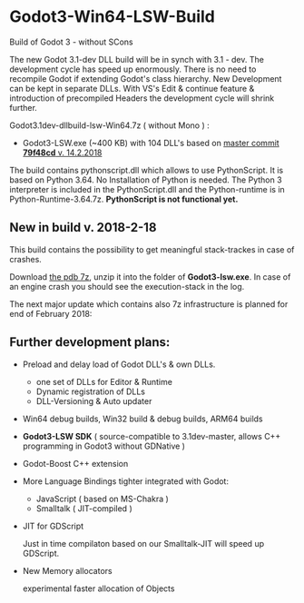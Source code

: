 # Godot3-Win64-LSW-Build
Build of Godot 3 - without SCons

The new Godot 3.1-dev DLL build will be in synch with 3.1 - dev.
The development cycle has speed up enormously. There is no need to recompile Godot if extending Godot's class hierarchy. New Development can be kept in separate DLLs. With VS's Edit & continue feature & introduction of precompiled Headers the development cycle will shrink further.

Godot3.1dev-dllbuild-lsw-Win64.7z ( without Mono ) :

+ Godot3-LSW.exe (~400 KB) with 104 DLL's
based on [master commit **79f48cd** v. 14.2.2018](https://github.com/godotengine/godot/commit/79f48cde3d9c47e64cca6090c3db0bff1c9e557f)

The build contains pythonscript.dll which allows to use PythonScript.
It is based on Python 3.64. No Installation of Python is needed. The Python 3 interpreter is included in the PythonScript.dll and the Python-runtime is in Python-Runtime-3.64.7z. 
**PythonScript is not functional yet.**


## New in build v. 2018-2-18
This build contains the possibility to get meaningful stack-trackes in case of crashes. 

Download [the pdb 7z](https://github.com/frank-lesser/Godot3-Win64-LSW-Build/blob/master/Godot3.1dev-dllbuild-lsw-Win64.7z), unzip it into the folder of **Godot3-lsw.exe**. In case of an engine crash you should see the execution-stack in the log.


The next major update which contains also 7z infrastructure is planned for end of February 2018:

## Further development plans:
+ Preload and delay load of Godot DLL's & own DLLs.
  + one set of DLLs for Editor & Runtime
  + Dynamic registration of DLLs
  + DLL-Versioning & Auto updater
+ Win64 debug builds, Win32 build & debug builds, ARM64 builds
+ **Godot3-LSW SDK** ( source-compatible to 3.1dev-master, allows C++ programming in Godot3 without GDNative )
+ Godot-Boost C++ extension

+ More Language Bindings tighter integrated with Godot:
  + JavaScript ( based on MS-Chakra )
  + Smalltalk ( JIT-compiled )
+ JIT for GDScript

  Just in time compilaton based on our Smalltalk-JIT will speed up GDScript.
+ New Memory allocators

  experimental faster allocation of Objects